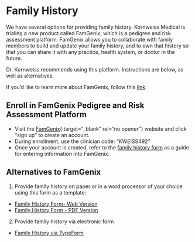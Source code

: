# Family History

We have several options for providing family history. Kornweiss Medical is trialing a new product called FamGenix, which is a pedigree and risk assessment platform. FamGenix allows you to collaborate with family members to build and update your family history, and to own that history so that you can share it with any practice, health system, or doctor in the future. 

Dr. Kornweiss recommends using this platform. Instructions are below, as well as alternatives.

If you’d like to learn more about FamGenix, follow this [link](https://famgenix.com/).

## Enroll in FamGenix Pedigree and Risk Assessment Platform

- Visit the [FamGenix](https://account.famgenix.com/#/){:target=“_blank” rel=“no opener”} website and click “sign up” to create an account.
- During enrollment, use the clinician code: “KWEISS492”
- Once your account is created, refer to the [family history form](./family_history_form) as a guide for entering information into FamGenix.

## Alternatives to FamGenix

1. Provide family history on paper or in a word processor of your choice using this form as a template:
- [Family History Form- Web Version](./family_history_form)
- [Family History Form - PDF Version](./family_history_form.pdf)

2. Provide family history via electronic form
- [Family History via TypeForm](https://nl77ewb6aoz.typeform.com/to/etWGSFEZ)